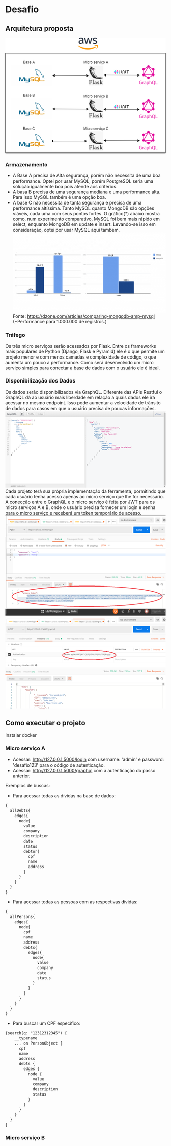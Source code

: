 # Desafio

## Arquitetura proposta
![Image of architecture](images/architecture.png)

### Armazenamento
* A Base A precisa de Alta segurança, porém não necessita de uma boa performance. Optei por usar MySQL, porém PostgreSQL seria uma solução igualmente boa pois atende aos critérios.
* A basa B precisa de uma segurança mediana e uma performance alta. Para isso MySQL também é uma opção boa.
* A base C não necessita de tanta segurança e precisa de uma performance altíssima. Tanto MySQL quanto MongoDB são opções viáveis, cada uma com seus pontos fortes. O gráfico(*) abaixo mostra como, num  experimento comparativo, MySQL foi bem mais rápido em select, enquanto MongoDB em update e insert. Levando-se isso em consideração, optei por usar MySQL aqui também.
![Image of mysql-vs-mongo](images/mysql-vs-mongo.png)
Fonte: https://dzone.com/articles/comparing-mongodb-amp-mysql
(*Performance para 1.000.000 de registros.)

### Tráfego
Os três micro serviços serão acessados por Flask. Entre os frameworks mais populares de Python (Django, Flask e Pyramid) ele é o que permite um projeto menor e com menos camadas e complexidade de código, o que aumenta um pouco a performance. Como será desenvolvido um micro serviço simples para conectar a base de dados com o usuário ele é ideal.

### Disponibilização dos Dados
Os dados serão disponibilizados via GraphQL. Diferente das APIs Restful o GraphQL dá ao usuário mais liberdade em relação a quais dados ele irá acessar no mesmo endpoint. Isso pode aumentar a velocidade de trânsito de dados para casos em que o usuário precisa de poucas informações.
![Imagen of GraphQL](images/graphql.png)
Cada projeto terá sua própria implementação da ferramenta, pormitindo que cada usuário tenha acesso apenas ao micro serviço que lhe for necessário.
A conecção entre o GraphQL e o micro serviço é feita por JWT para os micro serviços A e B, onde o usuário precisa fornecer um login e senha para o micro serviço e receberá um token temporário de acesso.
![Imagen of GraphQL](images/post1.png)
![Imagen of GraphQL](images/post2.png)

## Como executar o projeto
Instalar docker
### Micro serviço A
* Acessar: http://127.0.0.1:5000/login com username: 'admin' e password: 'desafio123' para o código de autenticação.
* Acessar: http://127.0.0.1:5000/graphql com a autenticação do passo anterior.

Exemplos de buscas: 
* Para acessar todas as dívidas na base de dados:
```
{
  allDebts{
    edges{
      node{
        value
        company
        description
        date
        status
        debtor{
          cpf
          name
          address
        }
      }
    }
  }
}
```
* Para acessar todas as pessoas com as respectivas dívidas:
```
{
  allPersons{
    edges{
      node{
        cpf
        name
        address
        debts{
          edges{
            node{
              value
              company
              date
              status
            }
          }
        }
      }
    }
  }
}
```
* Para buscar um CPF específico:
```
{search(q: "12312312345") {
    __typename
    ... on PersonObject {
      cpf
      name
      address
      debts {
        edges {
          node {
            value
            company
            description
            status
          }
        }
      }
    }
  }
}
```
### Micro serviço B